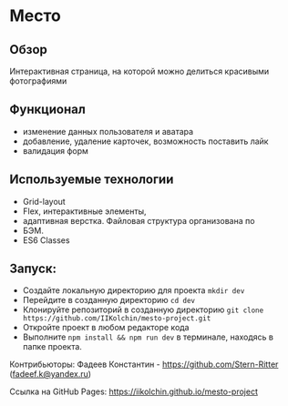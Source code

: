 # Место


## Обзор
Интерактивная страница, на которой можно делиться красивыми фотографиями

## Функционал
* изменение данных пользователя и аватара
* добавление, удаление карточек, возможность поставить лайк
* валидация форм


## Используемые технологии
* Grid-layout
* Flex, интерактивные элементы, 
* адаптивная верстка. Файловая структура организована по 
* БЭМ.
* ES6 Classes

## Запуск:
* Создайте локальную директорию для проекта
`mkdir dev`
* Перейдите в созданную директорию
`cd dev`
* Клонируйте репозиторий в созданную директорию
`git clone https://github.com/IIKolchin/mesto-project.git`
* Откройте проект в любом редакторе кода
* Выполните `npm install && npm run dev` в терминале, находясь в папке проекта.

Контрибьюторы:
Фадеев Константин - https://github.com/Stern-Ritter (fadeef.k@yandex.ru)

Cсылка на GitHub Pages:
https://iikolchin.github.io/mesto-project
